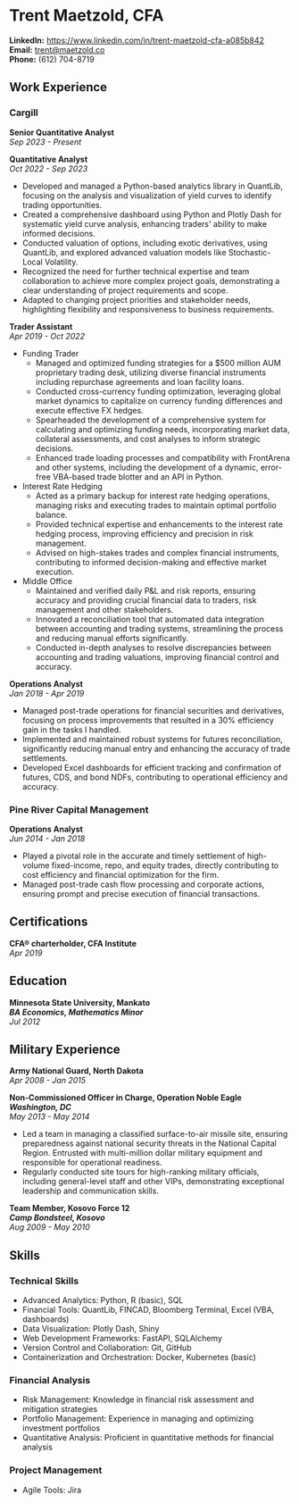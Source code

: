 # Trent Maetzold, CFA

**LinkedIn:** https://www.linkedin.com/in/trent-maetzold-cfa-a085b842  
**Email:** trent@maetzold.co  
**Phone:** (612) 704-8719

## Work Experience

### Cargill

**Senior Quantitative Analyst**  
*Sep 2023 - Present*

**Quantitative Analyst**  
*Oct 2022 - Sep 2023*

- Developed and managed a Python-based analytics library in QuantLib, focusing on the analysis and visualization of yield curves to identify trading opportunities.
- Created a comprehensive dashboard using Python and Plotly Dash for systematic yield curve analysis, enhancing traders' ability to make informed decisions.
- Conducted valuation of options, including exotic derivatives, using QuantLib, and explored advanced valuation models like Stochastic-Local Volatility.
- Recognized the need for further technical expertise and team collaboration to achieve more complex project goals, demonstrating a clear understanding of project requirements and scope.
- Adapted to changing project priorities and stakeholder needs, highlighting flexibility and responsiveness to business requirements.

**Trader Assistant**  
*Apr 2019 - Oct 2022*

- Funding Trader
    - Managed and optimized funding strategies for a $500 million AUM proprietary trading desk, utilizing diverse financial instruments including repurchase agreements and loan facility loans.
    - Conducted cross-currency funding optimization, leveraging global market dynamics to capitalize on currency funding differences and execute effective FX hedges.
    - Spearheaded the development of a comprehensive system for calculating and optimizing funding needs, incorporating market data, collateral assessments, and cost analyses to inform strategic decisions.
    - Enhanced trade loading processes and compatibility with FrontArena and other systems, including the development of a dynamic, error-free VBA-based trade blotter and an API in Python.
- Interest Rate Hedging
    - Acted as a primary backup for interest rate hedging operations, managing risks and executing trades to maintain optimal portfolio balance.
    - Provided technical expertise and enhancements to the interest rate hedging process, improving efficiency and precision in risk management.
    - Advised on high-stakes trades and complex financial instruments, contributing to informed decision-making and effective market execution.
- Middle Office
    - Maintained and verified daily P&L and risk reports, ensuring accuracy and providing crucial financial data to traders, risk management and other stakeholders.
    - Innovated a reconciliation tool that automated data integration between accounting and trading systems, streamlining the process and reducing manual efforts significantly.
    - Conducted in-depth analyses to resolve discrepancies between accounting and trading valuations, improving financial control and accuracy.

**Operations Analyst**  
*Jan 2018 - Apr 2019*

- Managed post-trade operations for financial securities and derivatives, focusing on process improvements that resulted in a 30% efficiency gain in the tasks I handled.
- Implemented and maintained robust systems for futures reconciliation, significantly reducing manual entry and enhancing the accuracy of trade settlements.
- Developed Excel dashboards for efficient tracking and confirmation of futures, CDS, and bond NDFs, contributing to operational efficiency and accuracy.

### Pine River Capital Management

**Operations Analyst**  
*Jun 2014 - Jan 2018*

- Played a pivotal role in the accurate and timely settlement of high-volume fixed-income, repo, and equity trades, directly contributing to cost efficiency and financial optimization for the firm.
- Managed post-trade cash flow processing and corporate actions, ensuring prompt and precise execution of financial transactions.

## Certifications

**CFA® charterholder, CFA Institute**  
*Apr 2019*

## Education

**Minnesota State University, Mankato**  
***BA Economics, Mathematics Minor***  
*Jul 2012*

## Military Experience

**Army National Guard, North Dakota**  
*Apr 2008 - Jan 2015*

**Non-Commissioned Officer in Charge, Operation Noble Eagle**  
***Washington, DC***  
*May 2013 - May 2014*

- Led a team in managing a classified surface-to-air missile site, ensuring preparedness against national security threats in the National Capital Region. Entrusted with multi-million dollar military equipment and responsible for operational readiness.
- Regularly conducted site tours for high-ranking military officials, including general-level staff and other VIPs, demonstrating exceptional leadership and communication skills.

**Team Member, Kosovo Force 12**  
***Camp Bondsteel, Kosovo***  
*Aug 2009 - May 2010*

## Skills

### Technical Skills

- Advanced Analytics: Python, R (basic), SQL
- Financial Tools: QuantLib, FINCAD, Bloomberg Terminal, Excel (VBA, dashboards)
- Data Visualization: Plotly Dash, Shiny
- Web Development Frameworks: FastAPI, SQLAlchemy
- Version Control and Collaboration: Git, GitHub
- Containerization and Orchestration: Docker, Kubernetes (basic)

### Financial Analysis

- Risk Management: Knowledge in financial risk assessment and mitigation strategies
- Portfolio Management: Experience in managing and optimizing investment portfolios
- Quantitative Analysis: Proficient in quantitative methods for financial analysis

### Project Management

- Agile Tools: Jira
